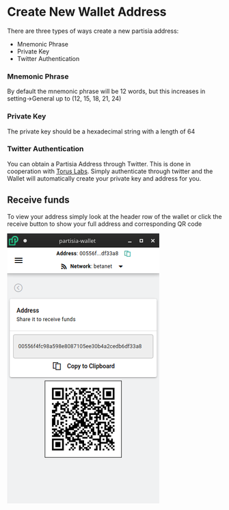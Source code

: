# Create New Wallet Address

There are three types of ways create a new partisia address:
* Mnemonic Phrase
* Private Key
* Twitter Authentication

### Mnemonic Phrase
By default the mnemonic phrase will be 12 words, but this increases in setting->General up to (12, 15, 18, 21, 24)

### Private Key
The private key should be a hexadecimal string with a length of 64

### Twitter Authentication
You can obtain a Partisia Address through Twitter.  This is done in cooperation with [Torus Labs](https://tor.us/).
Simply authenticate through twitter and the Wallet will automatically create your private key and address for you.


## Receive funds
To view your address simply look at the header row of the wallet or click the receive button to show your full address and corresponding QR code

![Reset Password](assets/wallet_receive.png)
